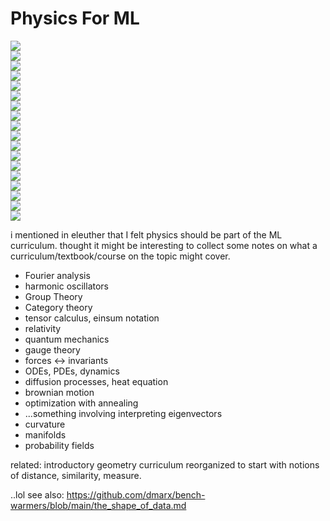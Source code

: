 # Physics For ML

![](https://img.shields.io/badge/tag-textbook-lightgrey)  
![](https://img.shields.io/badge/tag-tensorcalculus-lightgrey)  
![](https://img.shields.io/badge/tag-pde-lightgrey)  
![](https://img.shields.io/badge/tag-gaugetheory-lightgrey)  
![](https://img.shields.io/badge/tag-relativity-lightgrey)  
![](https://img.shields.io/badge/tag-machinelearning-lightgrey)  
![](https://img.shields.io/badge/tag-quantummechanics-lightgrey)  
![](https://img.shields.io/badge/tag-education-lightgrey)  
![](https://img.shields.io/badge/tag-ode-lightgrey)  
![](https://img.shields.io/badge/tag-brownianmotion-lightgrey)  
![](https://img.shields.io/badge/tag-eigenvectors-lightgrey)  
![](https://img.shields.io/badge/tag-curvature-lightgrey)  
![](https://img.shields.io/badge/tag-probabilityfields-lightgrey)  
![](https://img.shields.io/badge/tag-physics-lightgrey)  
![](https://img.shields.io/badge/tag-curriculum-lightgrey)  
![](https://img.shields.io/badge/tag-optimization-lightgrey)  
![](https://img.shields.io/badge/tag-manifolds-lightgrey)  
![](https://img.shields.io/badge/tag-grouptheory-lightgrey)


i mentioned in eleuther that I felt physics should be part of the ML curriculum. thought it might be interesting to collect some notes on what
a curriculum/textbook/course on the topic might cover.

* Fourier analysis
* harmonic oscillators
* Group Theory
* Category theory
* tensor calculus, einsum notation
* relativity
* quantum mechanics
* gauge theory
* forces <-> invariants
* ODEs, PDEs, dynamics
* diffusion processes, heat equation
* brownian motion
* optimization with annealing
* ...something involving interpreting eigenvectors
* curvature
* manifolds
* probability fields

related: introductory geometry curriculum reorganized to start with notions of distance, similarity, measure.

..lol see also: https://github.com/dmarx/bench-warmers/blob/main/the_shape_of_data.md
